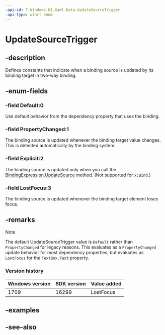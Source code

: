 ```yaml
---
-api-id: T:Windows.UI.Xaml.Data.UpdateSourceTrigger
-api-type: winrt enum
---
```


<!-- Enumeration syntax
public enum Windows.UI.Xaml.Data.UpdateSourceTrigger : int
-->

# UpdateSourceTrigger

## -description

Defines constants that indicate when a binding source is updated by its binding target in two-way binding.

## -enum-fields

### -field Default:0

Use default behavior from the dependency property that uses the binding.

### -field PropertyChanged:1

The binding source is updated whenever the binding target value changes. This is detected automatically by the binding system.

### -field Explicit:2

The binding source is updated only when you call the [BindingExpression.UpdateSource](bindingexpression_updatesource_190615267.md) method. (Not supported for `x:Bind`.)

### -field LostFocus:3

The binding source is updated whenever the binding target element loses focus.

## -remarks

> [!NOTE]
> The default UpdateSourceTrigger value is `Default` rather than `PropertyChanged` for legacy reasons. This evaluates as a `PropertyChanged` update behavior for most dependency properties, but evaluates as `LostFocus` for the `TextBox.Text` property.

### Version history

| Windows version | SDK version | Value added |
| -- | -- | -- |
| 1709 | 16299 | LostFocus |

## -examples

## -see-also
